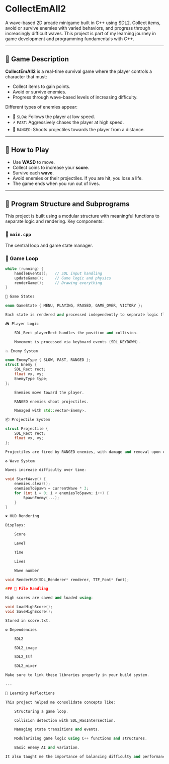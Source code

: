 # CollectEmAll2

A wave-based 2D arcade minigame built in C++ using SDL2. Collect items, avoid or survive enemies with varied behaviors, and progress through increasingly difficult waves. This project is part of my learning journey in game development and programming fundamentals with C++.

---

## 📌 Game Description

**CollectEmAll2** is a real-time survival game where the player controls a character that must:
- Collect items to gain points.
- Avoid or survive enemies.
- Progress through wave-based levels of increasing difficulty.

Different types of enemies appear:
- 🐢 `SLOW`: Follows the player at low speed.
- ⚡ `FAST`: Aggressively chases the player at high speed.
- 🔫 `RANGED`: Shoots projectiles towards the player from a distance.

---

## 🚀 How to Play

- Use **WASD** to move.
- Collect coins to increase your **score**.
- Survive each **wave**.
- Avoid enemies or their projectiles. If you are hit, you lose a life.
- The game ends when you run out of lives.

---

## 🧱 Program Structure and Subprograms

This project is built using a modular structure with meaningful functions to separate logic and rendering. Key components:

### 📁 `main.cpp`
The central loop and game state manager.

### 🔁 Game Loop
```cpp
while (running) {
    handleEvents();   // SDL input handling
    updateGame();     // Game logic and physics
    renderGame();     // Drawing everything
}

🧠 Game States

enum GameState { MENU, PLAYING, PAUSED, GAME_OVER, VICTORY };

Each state is rendered and processed independently to separate logic flow.

🎮 Player Logic

    SDL_Rect playerRect handles the position and collision.

    Movement is processed via keyboard events (SDL_KEYDOWN).

💥 Enemy System

enum EnemyType { SLOW, FAST, RANGED };
struct Enemy {
    SDL_Rect rect;
    float vx, vy;
    EnemyType type;
};

    Enemies move toward the player.

    RANGED enemies shoot projectiles.

    Managed with std::vector<Enemy>.

📦 Projectile System

struct Projectile {
    SDL_Rect rect;
    float vx, vy;
};

Projectiles are fired by RANGED enemies, with damage and removal upon collision or out-of-bounds.

♻️ Wave System

Waves increase difficulty over time:

void StartWave() {
    enemies.clear();
    enemiesToSpawn = currentWave * 3;
    for (int i = 0; i < enemiesToSpawn; i++) {
        SpawnEnemy(...);
    }
}

❤️ HUD Rendering

Displays:

    Score

    Level

    Time

    Lives

    Wave number

void RenderHUD(SDL_Renderer* renderer, TTF_Font* font);

### 📂 File Handling

High scores are saved and loaded using:

void LoadHighScore();
void SaveHighScore();

Stored in score.txt.

⚙️ Dependencies

    SDL2

    SDL2_image

    SDL2_ttf

    SDL2_mixer

Make sure to link these libraries properly in your build system.

---

🧠 Learning Reflections

This project helped me consolidate concepts like:

    Structuring a game loop.

    Collision detection with SDL_HasIntersection.

    Managing state transitions and events.

    Modularizing game logic using C++ functions and structures.

    Basic enemy AI and variation.

It also taught me the importance of balancing difficulty and performance using timers, wave management, and player feedback systems.
